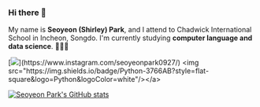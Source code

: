 ### Hi there 👋

My name is **Seoyeon (Shirley) Park**, and I attend to Chadwick International School in Incheon, Songdo. I'm currently studying **computer language and data science**. 👩🏻‍💻

[![](http://img.shields.io/badge/-instagram-E4405F?style=flat-square&logo=instagram&logoColor=white&link="https://www.instagram.com/seoyeonpark0927/")](https://www.instagram.com/seoyeonpark0927/)
<img src="https://img.shields.io/badge/Python-3766AB?style=flat-square&logo=Python&logoColor=white"/></a>

[![Seoyeon Park's GitHub stats](https://github-readme-stats.vercel.app/api?username=shirleypark0)](https://github.com/anuraghazra/github-readme-stats)



<!--
**shirleypark0/shirleypark0** is a ✨ _special_ ✨ repository because its `README.md` (this file) appears on your GitHub profile.

Here are some ideas to get you started:

- 🔭 I’m currently working on ...
- 🌱 I’m currently learning ...
- 👯 I’m looking to collaborate on ...
- 🤔 I’m looking for help with ...
- 💬 Ask me about ...
- 📫 How to reach me: ...
- 😄 Pronouns: ...
- ⚡ Fun fact: ...
-->
